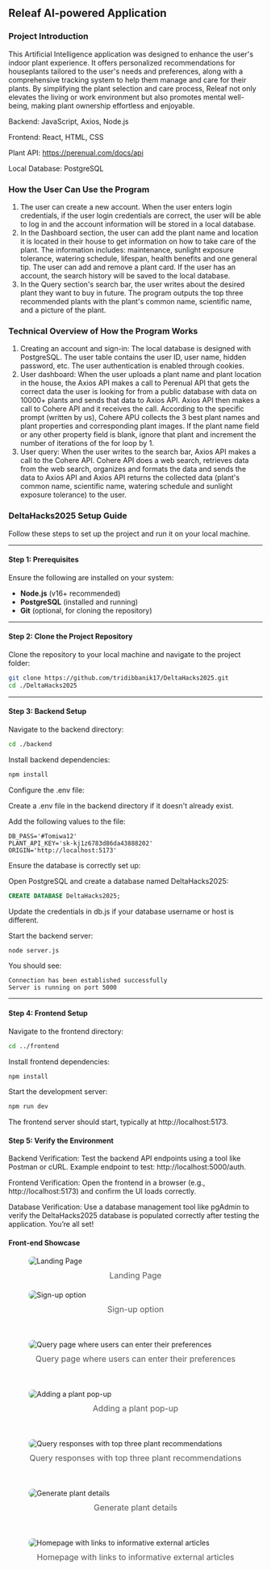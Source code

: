 ## Releaf AI-powered Application

### Project Introduction
This Artificial Intelligence application was designed to enhance the user's indoor plant experience. It offers personalized recommendations for houseplants tailored to the user's needs and preferences, along with a comprehensive tracking system to help them manage and care for their plants. By simplifying the plant selection and care process, Releaf not only elevates the living or work environment but also promotes mental well-being, making plant ownership effortless and enjoyable. 

Backend: JavaScript, Axios, Node.js

Frontend: React, HTML, CSS

Plant API: https://perenual.com/docs/api

Local Database: PostgreSQL

### How the User Can Use the Program
1. The user can create a new account. When the user enters login credentials, if the user login credentials are correct, the user will be able to log in and the account information will be stored in a local database.
2. In the Dashboard section, the user can add the plant name and location it is located in their house to get information on how to take care of the plant. The information includes: maintenance, sunlight exposure tolerance, watering schedule, lifespan, health benefits and one general tip. The user can add and remove a plant card. If the user has an account, the search history will be saved to the local database.
3. In the Query section's search bar, the user writes about the desired plant they want to buy in future. The program outputs the top three recommended plants with the plant's common name, scientific name, and a picture of the plant. 

### Technical Overview of How the Program Works
1. Creating an account and sign-in: The local database is designed with PostgreSQL. The user table contains the user ID, user name, hidden password, etc. The user authentication is enabled through cookies.
2. User dashboard: When the user uploads a plant name and plant location in the house, the Axios API makes a call to Perenual API that gets the correct data the user is looking for from a public database with data on 10000+ plants and sends that data to Axios API. Axios API then makes a call to Cohere API and it receives the call. According to the specific prompt (written by us), Cohere APU collects the 3 best plant names and plant properties and corresponding plant images. If the plant name field or any other property field is blank, ignore that plant and increment the number of iterations of the for loop by 1.
3. User query: When the user writes to the search bar, Axios API makes a call to the Cohere API. Cohere API does a web search, retrieves data from the web search, organizes and formats the data and sends the data to Axios API and Axios API returns the collected data (plant's common name, scientific name, watering schedule and sunlight exposure tolerance) to the user.

### DeltaHacks2025 Setup Guide

Follow these steps to set up the project and run it on your local machine.

---

#### Step 1: Prerequisites

Ensure the following are installed on your system:

- **Node.js** (v16+ recommended)
- **PostgreSQL** (installed and running)
- **Git** (optional, for cloning the repository)

---

#### Step 2: Clone the Project Repository

Clone the repository to your local machine and navigate to the project folder:

```bash
git clone https://github.com/tridibbanik17/DeltaHacks2025.git
cd ./DeltaHacks2025
```

---

#### Step 3: Backend Setup

Navigate to the backend directory:

```bash
cd ./backend
```

Install backend dependencies:

```bash
npm install
```

Configure the .env file:

Create a .env file in the backend directory if it doesn't already exist.

Add the following values to the file:

```env
DB_PASS='#Tomiwa12'
PLANT_API_KEY='sk-kj1z6783d86da43888202'
ORIGIN='http://localhost:5173'
```

Ensure the database is correctly set up:

Open PostgreSQL and create a database named DeltaHacks2025:

```sql
CREATE DATABASE DeltaHacks2025;
```

Update the credentials in db.js if your database username or host is different.

Start the backend server:

```bash
node server.js
```

You should see:
```arduino
Connection has been established successfully
Server is running on port 5000
````

---

#### Step 4: Frontend Setup

Navigate to the frontend directory:

```bash
cd ../frontend
```

Install frontend dependencies:

```bash
npm install
```

Start the development server:

```bash
npm run dev
```

The frontend server should start, typically at http://localhost:5173.

#### Step 5: Verify the Environment

Backend Verification:
Test the backend API endpoints using a tool like Postman or cURL.
Example endpoint to test: http://localhost:5000/auth.

Frontend Verification:
Open the frontend in a browser (e.g., http://localhost:5173) and confirm the UI loads correctly.

Database Verification:
Use a database management tool like pgAdmin to verify the DeltaHacks2025 database is populated correctly after testing the application.
You’re all set!

#### Front-end Showcase

<figure style="margin-bottom: 20px;">
  <img src="https://github.com/user-attachments/assets/b3a8eb3a-c8c1-4b37-a2c3-14ab0859b222" alt="Landing Page" style="max-width: 100%; border-radius: 8px;" />
  <figcaption style="text-align: center; font-size: 1rem; color: #555; margin-top: 10px;">Landing Page</figcaption>
</figure><be>

<figure style="margin-bottom: 20px;">
  <img src="https://github.com/user-attachments/assets/77e0e258-eff4-40da-b393-a1923609c3f8" alt="Sign-up option" style="max-width: 100%; border-radius: 8px;" />
  <figcaption style="text-align: center; font-size: 1rem; color: #555; margin-top: 10px;">Sign-up option</figcaption>
</figure><br>

<figure style="margin-bottom: 20px;">
  <img src="https://github.com/user-attachments/assets/aea8f4e4-081d-4674-9262-1e6d12e2fd75" alt="Query page where users can enter their preferences" style="max-width: 100%; border-radius: 8px;" />
  <figcaption style="text-align: center; font-size: 1rem; color: #555; margin-top: 10px;">Query page where users can enter their preferences</figcaption>
</figure><br>

<figure style="margin-bottom: 20px;">
  <img src="https://github.com/user-attachments/assets/a9ff4793-09fa-4f7e-a03d-fcac82bb2dae" alt="Adding a plant pop-up" style="max-width: 100%; border-radius: 8px;" />
  <figcaption style="text-align: center; font-size: 1rem; color: #555; margin-top: 10px;">Adding a plant pop-up</figcaption>
</figure><br>

<figure style="margin-bottom: 20px;">
  <img src="https://github.com/user-attachments/assets/dee8f48f-5eae-40c2-b30f-67bf86cb8f36" alt="Query responses with top three plant recommendations" style="max-width: 100%; border-radius: 8px;" />
  <figcaption style="text-align: center; font-size: 1rem; color: #555; margin-top: 10px;">Query responses with top three plant recommendations</figcaption>
</figure><br>

<figure style="margin-bottom: 20px;">
  <img src="https://github.com/user-attachments/assets/126086f1-2dfe-462d-b685-8047e74a7c3c" alt="Generate plant details" style="max-width: 100%; border-radius: 8px;" />
  <figcaption style="text-align: center; font-size: 1rem; color: #555; margin-top: 10px;">Generate plant details</figcaption>
</figure><br>

<figure style="margin-bottom: 20px;">
  <img src="https://github.com/user-attachments/assets/00c67f9f-d0cc-47f2-9ebc-f3e82dfaa394" alt="Homepage with links to informative external articles" style="max-width: 100%; border-radius: 8px;" />
  <figcaption style="text-align: center; font-size: 1rem; color: #555; margin-top: 10px;">Homepage with links to informative external articles</figcaption>
</figure><br>
